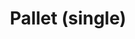 ---
layout: child_layout/cargo_categories_category_item
title: Pallet (single)
permalink: /cargo-categories/palletised-freight/pallet-single/
hero: /assets/img/content/hero/fullsize/pallet_single.jpg
side_nav_id: 3
hero_classes: is-fullscreen
content_type: cargo_item
---